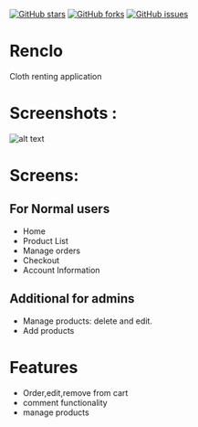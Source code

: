 [![GitHub stars](https://img.shields.io/github/stars/prashant-kumar18/renclo)](https://github.com/prashant-kumar18/renclo/stargazers)
[![GitHub forks](https://img.shields.io/github/forks/prashant-kumar18/renclo)](https://github.com/prashant-kumar18/renclo/network)
[![GitHub issues](https://img.shields.io/github/issues/prashant-kumar18/renclo)](https://github.com/prashant-kumar18/renclo/issues) 
# Renclo
Cloth renting application

# Screenshots :
![alt text](https://github.com/prashant-kumar18/renclo/blob/master/meal.png)

# Screens:

## For Normal users
* Home 
* Product List
* Manage orders
* Checkout
* Account Information

## Additional for admins
* Manage products: delete and edit.
* Add products

# Features
* Order,edit,remove from cart
* comment functionality
* manage products
